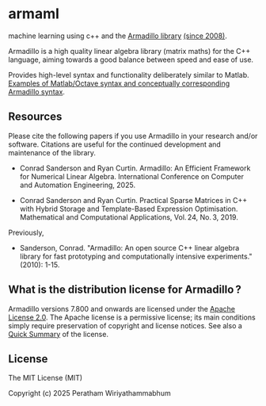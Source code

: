 # armaml
machine learning using c++ and the <a href="https://arma.sourceforge.net/">Armadillo library</a> <a href="https://en.wikipedia.org/w/index.php?title=Armadillo_(C%2B%2B_library)&oldid=249593452">(since 2008)</a>.

Armadillo is a high quality linear algebra library (matrix maths) for the C++ language, aiming towards a good balance between speed and ease of use.
 
Provides high-level syntax and functionality deliberately similar to Matlab.  
<a href="https://arma.sourceforge.net/docs.html#syntax">Examples of Matlab/Octave syntax and conceptually corresponding Armadillo syntax</a>.


## Resources
Please cite the following papers if you use Armadillo in your research and/or software.
Citations are useful for the continued development and maintenance of the library.

* Conrad Sanderson and Ryan Curtin.
Armadillo: An Efficient Framework for Numerical Linear Algebra.
International Conference on Computer and Automation Engineering, 2025.

* Conrad Sanderson and Ryan Curtin.
Practical Sparse Matrices in C++ with Hybrid Storage and Template-Based Expression Optimisation.
Mathematical and Computational Applications, Vol. 24, No. 3, 2019.

Previously, 
* Sanderson, Conrad. "Armadillo: An open source C++ linear algebra library for fast prototyping and computationally intensive experiments." (2010): 1-15.

## What is the distribution license for Armadillo ?
Armadillo versions 7.800 and onwards are licensed under the <a href="https://opensource.org/licenses/Apache-2.0">Apache License 2.0</a>.
The Apache license is a permissive license; its main conditions simply require preservation of copyright and license notices. See also a <a href="https://tldrlegal.com/license/apache-license-2.0-(apache-2.0)">Quick Summary</a> of the license.

## License

The MIT License (MIT)

Copyright (c) 2025 Peratham Wiriyathammabhum
